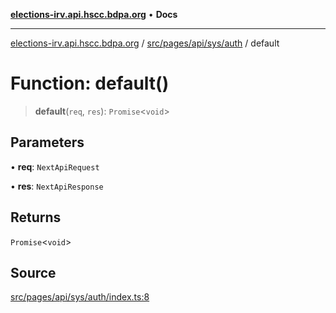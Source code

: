 [**elections-irv.api.hscc.bdpa.org**](../../../../../../README.md) • **Docs**

***

[elections-irv.api.hscc.bdpa.org](../../../../../../README.md) / [src/pages/api/sys/auth](../README.md) / default

# Function: default()

> **default**(`req`, `res`): `Promise`\<`void`\>

## Parameters

• **req**: `NextApiRequest`

• **res**: `NextApiResponse`

## Returns

`Promise`\<`void`\>

## Source

[src/pages/api/sys/auth/index.ts:8](https://github.com/Xunnamius/elections_irv.api.hscc.bdpa.org/blob/c917ea60595d63d322e4038beb12d08f7d64cdd2/src/pages/api/sys/auth/index.ts#L8)
